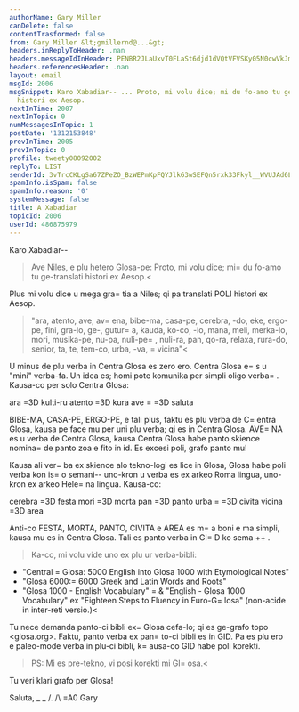 ```yaml
---
authorName: Gary Miller
canDelete: false
contentTrasformed: false
from: Gary Miller &lt;gmillernd@...&gt;
headers.inReplyToHeader: .nan
headers.messageIdInHeader: PENBR2JLaUxvT0FLaSt6djd1dVQtVFVSKy05N0cwVkJmeXJycGhrOFUyTkZFTWpuZWZDd0BtYWlsLmdtYWlsLmNvbT4=
headers.referencesHeader: .nan
layout: email
msgId: 2006
msgSnippet: Karo Xabadiar-- ... Proto, mi volu dice; mi du fo-amo tu ge-translati
  histori ex Aesop.
nextInTime: 2007
nextInTopic: 0
numMessagesInTopic: 1
postDate: '1312153848'
prevInTime: 2005
prevInTopic: 0
profile: tweety08092002
replyTo: LIST
senderId: 3vTrcCKLgSa67ZPeZO_BzWEPmKpFQYJlk63wSEFQn5rxk33Fkyl__WVUJAd6L6rhdSAsZWKzs-t0R9iZlQh6tIIz9dhbcsZ_
spamInfo.isSpam: false
spamInfo.reason: '0'
systemMessage: false
title: A Xabadiar
topicId: 2006
userId: 486875979
---
```


Karo Xabadiar--

>Ave Niles, e plu hetero Glosa-pe:
Proto, mi volu dice; mi=
 du fo-amo tu ge-translati histori ex Aesop.<

Plus mi volu dice u mega gra=
tia a Niles; qi pa translati POLI histori ex Aesop.

>"ara, atento, ave, av=
ena, bibe-ma, casa-pe, cerebra, -do, eke, ergo-pe, fini, gra-lo, ge-, gutur=
a, kauda, ko-co, -lo, mana, meli, merka-lo, mori, musika-pe, nu-pa, nuli-pe=
, nuli-ra, pan, qo-ra, relaxa, rura-do, senior, ta, te, tem-co, urba, -va, =
vicina"<

U minus de plu verba in Centra Glosa es zero ero.  Centra Glosa e=
s u
"mini" verba-fa.  Un idea es; homi pote komunika per simpli oligo
verba=
.  Kausa-co per solo Centra Glosa:

ara =3D kulti-ru
atento =3D kura
ave =
=3D saluta

BIBE-MA, CASA-PE, ERGO-PE, e tali plus, faktu es plu verba de C=
entra
Glosa, kausa pe face mu per uni plu verba; qi es in Centra Glosa.
AVE=
NA es u verba de Centra Glosa, kausa Centra Glosa habe panto
skience nomina=
 de panto zoa e fito in id.  Es excesi poli, grafo panto
mu!

Kausa ali ver=
ba ex skience alo tekno-logi es lice in Glosa, Glosa habe
poli verba kon is=
o semani-- uno-kron u verba es ex arkeo Roma lingua,
uno-kron ex arkeo Hele=
na lingua.  Kausa-co:

cerebra =3D festa
mori =3D morta
pan =3D panto
urba =
=3D civita
vicina =3D area

Anti-co FESTA, MORTA, PANTO, CIVITA e AREA es m=
a boni e ma simpli,
kausa mu es in Centra Glosa.  Tali es panto verba in GI=
D ko sema ++ .

>Ka-co, mi volu vide uno ex plu ur verba-bibli:
- "Central =
Glosa: 5000 English into Glosa 1000 with Etymological Notes"
- "Glosa 6000:=
 6000 Greek and Latin Words and Roots"
- "Glosa 1000 - English Vocabulary" =
& "English - Glosa 1000
Vocabulary" ex "Eighteen Steps to Fluency in Euro-G=
losa" (non-acide in
inter-reti versio.)<

Tu nece demanda panto-ci bibli ex=
 Glosa cefa-lo; qi es ge-grafo topo
<glosa.org>.  Faktu, panto verba ex pan=
to-ci bibli es in GID.  Pa es
plu ero e paleo-mode verba in plu-ci bibli, k=
ausa-co GID habe poli
korekti.

>PS: Mi es pre-tekno, vi posi korekti mi Gl=
osa.<

Tu veri klari grafo per Glosa!

Saluta,
_ _
/.
/\ =A0 Gary
#

